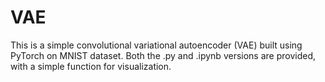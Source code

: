 # VAE

This is a simple convolutional variational autoencoder (VAE) built using PyTorch on MNIST dataset. Both the .py and .ipynb versions are provided, with a simple function for visualization.
